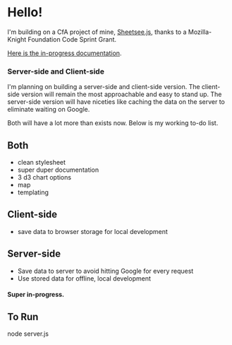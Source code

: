 # Hello!

I'm building on a CfA project of mine, [Sheetsee.js](http://jllord.github.io/sheetsee.js), thanks to a Mozilla-Knight Foundation Code Sprint Grant. 

[Here is the in-progress documentation](https://github.com/jllord/sheetsee-cache/blob/master/docs.md). 

### Server-side and Client-side

I'm planning on building a server-side and client-side version. The client-side version will remain the most approachable and easy to stand up. The server-side version will have niceties like caching the data on the server to eliminate waiting on Google.

Both will have a lot more than exists now. Below is my working to-do list. 

## Both
* clean stylesheet
* super duper documentation
* 3 d3 chart options
* map
* templating 

## Client-side
* save data to browser storage for local development

## Server-side
* Save data to server to avoid hitting Google for every request
* Use stored data for offline, local development


#### Super in-progress.

## To Run

node server.js 


